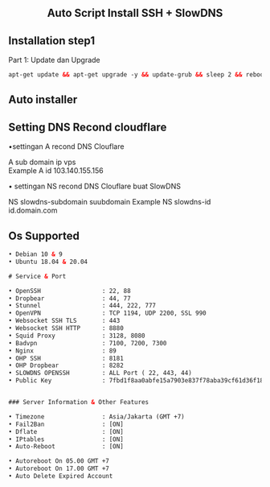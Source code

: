 <h2 align="center">
Auto Script Install SSH + SlowDNS

   
   
   
## Installation step1

Part 1: Update dan Upgrade
  ```html
apt-get update && apt-get upgrade -y && update-grub && sleep 2 && reboot
```
   
## Auto installer 
  


   
## Setting DNS Recond cloudflare 
   
•settingan A recond DNS Clouflare 

A sub domain ip vps   
Example
A  id   103.140.155.156
      
• settingan NS recond DNS Clouflare buat SlowDNS
   
NS  slowdns-subdomain suubdomain
Example 
NS slowdns-id    id.domain.com
   
   
   

## Os Supported
  ```html
• Debian 10 & 9
• Ubuntu 18.04 & 20.04

# Service & Port

• OpenSSH                 : 22, 88
• Dropbear                : 44, 77
• Stunnel                 : 444, 222, 777
• OpenVPN                 : TCP 1194, UDP 2200, SSL 990
• Websocket SSH TLS       : 443
• Websocket SSH HTTP      : 8880
• Squid Proxy             : 3128, 8080
• Badvpn                  : 7100, 7200, 7300
• Nginx                   : 89
• OHP SSH                 : 8181
• OHP Dropbear            : 8282
• SLOWDNS OPENSSH         : ALL Port ( 22, 443, 44)
• Public Key              : 7fbd1f8aa0abfe15a7903e837f78aba39cf61d36f183bd604daa2fe4ef3b7b59
  

 ### Server Information & Other Features

• Timezone                : Asia/Jakarta (GMT +7)
• Fail2Ban                : [ON]
• Dflate                  : [ON]
• IPtables                : [ON]
• Auto-Reboot             : [ON]

• Autoreboot On 05.00 GMT +7
• Autoreboot On 17.00 GMT +7
• Auto Delete Expired Account
 ```
  
